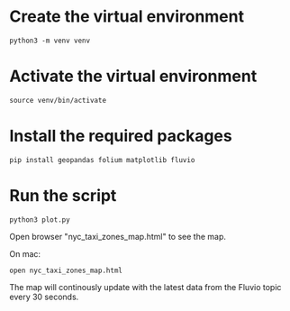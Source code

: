 # Create the virtual environment

```
python3 -m venv venv
```

# Activate the virtual environment

```
source venv/bin/activate
```

# Install the required packages

```
pip install geopandas folium matplotlib fluvio
```

# Run the script

```
python3 plot.py
```

Open browser "nyc_taxi_zones_map.html" to see the map.

On mac:
```
open nyc_taxi_zones_map.html
```

The map will continously update with the latest data from the Fluvio topic every 30 seconds.
